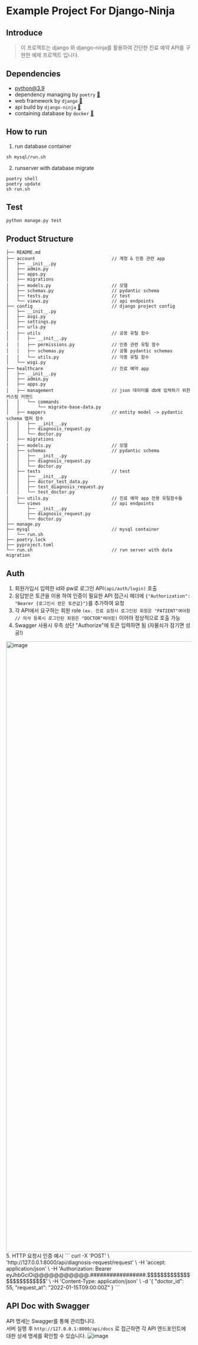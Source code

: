 # Example Project For Django-Ninja
## Introduce
> 이 프로젝트는 django 와 django-ninja를 활용하여 간단한 진료 예약 API를 구현한 예제 프로젝트 입니다. 

## Dependencies
- python@3.9
- dependency managing by `poetry` [🔗](https://python-poetry.org/)
- web framework by `django` [🔗](https://www.djangoproject.com/)
- api build by `django-ninja` [🔗](https://django-ninja.rest-framework.com/)
- containing database by `docker` [🔗](https://www.docker.com/)

## How to run
1. run database container
```shell
sh mysql/run.sh
```
2. runserver with database migrate
```shell
poetry shell
poetry update
sh run.sh
```
## Test
```shell
python manage.py test
```

## Product Structure
```
├── README.md
├── account                             // 계정 & 인증 관련 app
│   ├── __init__.py
│   ├── admin.py
│   ├── apps.py
│   ├── migrations
│   ├── models.py                       // 모델
│   ├── schemas.py                      // pydantic schema
│   ├── tests.py                        // test
│   └── views.py                        // api endpoints
├── config                              // django project config
│   ├── __init__.py
│   ├── asgi.py
│   ├── settings.py
│   ├── urls.py
│   ├── utils                           // 공용 유틸 함수
│   │   ├── __init__.py                  
│   │   ├── permissions.py              // 인증 관련 유틸 함수
│   │   ├── schemas.py                  // 공통 pydantic schemas
│   │   └── utils.py                    // 각종 유틸 함수
│   └── wsgi.py
├── healthcare                          // 진료 예약 app
│   ├── __init__.py
│   ├── admin.py
│   ├── apps.py
│   ├── management                      // json 데이터를 db에 입력하기 위한 커스텀 커맨드
│   │   └── commands
│   │       └── migrate-base-data.py
│   ├── mappers                         // entity model -> pydantic schema 맵퍼 함수
│   │   ├── __init__.py
│   │   ├── diagnosis_request.py
│   │   └── doctor.py
│   ├── migrations
│   ├── models.py                       // 모델
│   ├── schemas                         // pydantic schema 
│   │   ├── __init__.py
│   │   ├── diagnosis_request.py
│   │   └── doctor.py
│   ├── tests                           // test
│   │   ├── __init__.py
│   │   ├── doctor_test_data.py
│   │   ├── test_diagnosis_request.py
│   │   └── test_doctor.py
│   ├── utils.py                        // 진료 예약 app 전용 유틸함수들
│   └── views                           // api endpoints
│       ├── __init__.py
│       ├── diagnosis_request.py
│       └── doctor.py
├── manage.py
├── mysql                               // mysql container
│   └── run.sh
├── poetry.lock
├── pyproject.toml
└── run.sh                              // run server with data migration
```
## Auth
1. 회원가입시 입력한 id와 pw로 로그인 API`(api/auth/login)` 호출
2. 응답받은 토큰을 이용 하여 인증이 필요한 API 접근시 헤더에 `{"Authorization": "Bearer {로그인시 받은 토큰값}"}`를 추가하여 요청
3. 각 API에서 요구하는 회원 role `(ex. 진료 요청시 로그인된 회원은 "PATIENT"여야함 // 의사 등록시 로그인된 회원은 "DOCTOR"여야함)` 이어야 정상적으로 호출 가능
4. Swagger 사용시 우측 상단 "Authorize"에 토큰 입력하면 됨 (자물쇠가 잠기면 성공!)
<img width="1653" alt="image" src="https://user-images.githubusercontent.com/58629967/182991763-bb1cf3e7-aa35-4b5d-9301-79dc396d7972.png">
5. HTTP 요청시 인증 예시
```
curl -X 'POST' \
  'http://127.0.0.1:8000/api/diagnosis-request/request' \
  -H 'accept: application/json' \
  -H 'Authorization: Bearer eyJhbGciOi@@@@@@@@@@@.#################.$$$$$$$$$$$$$$$$$$$$$$$$$' \
  -H 'Content-Type: application/json' \
  -d '{
  "doctor_id": 55,
  "request_at": "2022-01-15T09:00:00Z"
}
```

## API Doc with Swagger
API 명세는 Swagger를 통해 관리합니다. \
서버 실행 후 `http://127.0.0.1:8000/api/docs` 로 접근하면 각 API 엔드포인트에 대한 상세 명세를 확인할 수 있습니다.
![image](https://user-images.githubusercontent.com/58629967/183001398-971e2a3c-6b56-4f89-bbf9-59a5aacccb60.png)
